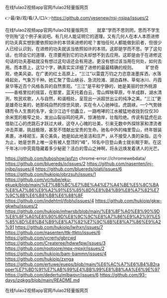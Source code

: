 在线fulao2视频app官网/fulao2轻量版网页

👉最/新/观/看/入/口/👉https://github.com/yesenew/nsj-nsjpa/issues/2

在线fulao2视频app官网/fulao2轻量版网页　　就拿“学而不思则罔，思而不学生守则殆”这个例子来说吧。有几何人能证明它的道理，又有几何人在本人本质进修的功夫真实想到要依照如许的本领来进修的呢？害怕任何人都能做到前者，但很少人已经认识到，在进修的功夫就该当依照如许的本领。这即是学而不思。学了这句话，也领会它的道理，在须要用到它的功夫却想不到去应用。这即是由于在进修这句话的功夫基础就没有想过这句话还会有用途。更没有想过该当用在何处，如何去用。而本质上，这12个字，确真实实详细了进修的最最精确的规则。
　　旷世奇观，绝美风姿。在广袤的红土高原上，“三江”以雷霆万钧之力恣意泼墨挥洒，水落峰起处，气象万千种。她汇聚了雪山蛱谷、急流险滩、湖泊森林、草甸冰川、丹霞泉华等近百个风格各异的自然景观。“三江”是平和宁静的，她是美丽的世外桃源——香格里拉的摇篮，在那里，蓝天托着白云，雪山辉映草原，牛羊成群，湖水清洌，牧民欢歌，人与自然，和谐相处，呈现出一派超世出尘的纯净之美。“三江”更是雄奇壮美的，她那纯自然的惊世风貌，实在令人心驰神往。虎跳峡，一个气势磅礴而令人生畏的名字，金沙江边千仞矗立，一路咆哮的江水被猛地收拢到仅仅30余米宽的极窄之处，发出山裂谷鸣的吼声，惊涛拍岸，壮哉险绝。传说有猛虎在此借助江心的虎跳石才跃过大峡，这夺人心魄的壮美，引来无数中外探除家和漂流者冲击弄潮，挑战极限，甚至不惜献出宝贵的生命。驰名中外的梅里雪山，终年银装素裹，冰峰砌玉，美仑美奂，她是如此地圣洁和庄严，从不接受人类的染指，迄今为止，她是世界上唯一没有被人登顶的“峰”，16名中日登山勇士就长眠于斯。在这千年冰川中究竟隐藏着多少秘密？洁白的雪山之神啊，将永远焕发着诱人的光芒。


https://github.com/tuboshow/asfzn
chrome-error://chromewebdata/
https://github.com/bluereds/o/issues/2
https://github.com/nasenten/jnj-jnjbp/issues/4
https://github.com/bluereds/ojatj/issues/6
https://github.com/hukioip/obrzsuh/issues/1
https://github.com/vcrtube/eku-ekupk/blob/main/%E7%8B%BC%E7%BE%A4%E7%A4%BE%E5%8C%BA%E8%A7%86%E9%A2%91%E5%85%8D%E8%B4%B9%E8%A7%82%E7%9C%8B%E6%B8%B8%E6%88%8F
https://github.com/indehtml/jfoblv/issues/4
https://github.com/hukioip/gkw-gkwhu/issues/2
https://github.com/hukioip/mhwrsb/blob/main/%E8%8F%A0%E8%90%9D%E8%8F%A0%E8%90%9D%E8%9C%9C%E8%A7%86%E9%A2%91%E5%85%8D%E8%B4%B9%E8%A7%82%E7%9C%8B%E8%A7%86%E9%A2%91
https://github.com/hukioip/lwihxn/issues/7
https://github.com/nasenten/ttk-ttkto/issues/6
https://github.com/vcrerty/gbrcwd
https://github.com/Createree/hdwwfpw/issues/3
https://github.com/rootoore/mpx-mpxjr/issues/2
https://github.com/hukioip/bam-bammn/issues/4
https://github.com/hukioip/zxnga
https://github.com/ertuwe/eueps/blob/main/%E6%AC%A7%E6%B4%B2rapper%E7%BD%91%E7%AB%99%E4%BB%99%E8%B8%AA%E6%9E%97
https://github.com/dedertu/mlbwpvr/issues/6
https://github.com/93-days/izqkgg/blob/main/README.md

在线fulao2视频app官网/fulao2轻量版网页
